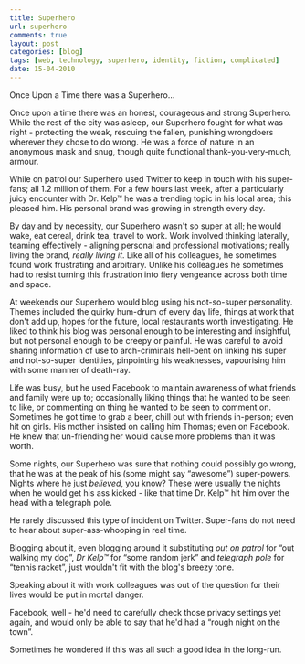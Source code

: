 ```yaml
---
title: Superhero
url: superhero
comments: true
layout: post
categories: [blog]
tags: [web, technology, superhero, identity, fiction, complicated]
date: 15-04-2010
---
```

<p class="intro">Once Upon a Time there was a Superhero&hellip;</p>
Once upon a time there was an honest, courageous and strong Superhero. While the rest of the city was asleep, our Superhero fought for what was right - protecting the weak, rescuing the fallen, punishing wrongdoers wherever they chose to do wrong. He was a force of nature in an anonymous mask and snug, though quite functional thank-you-very-much, armour. 

While on patrol our Superhero used Twitter to keep in touch with his super-fans; all 1.2 million of them. For a few hours last week, after a particularly juicy encounter with Dr. Kelp&trade; he was a trending topic in his local area; this pleased him. His personal brand was growing in strength every day. 

By day and by necessity, our Superhero wasn't so super at all; he would wake, eat cereal, drink tea, travel to work. Work involved thinking laterally, teaming effectively - aligning personal and professional motivations; really living the brand, <em>really living it</em>. Like all of his colleagues, he sometimes found work frustrating and arbitrary. Unlike his colleagues he sometimes had to resist turning this frustration into fiery vengeance across both time and space. 

At weekends our Superhero would blog using his not-so-super personality. Themes included the quirky hum-drum of every day life, things at work that don't add up, hopes for the future, local restaurants worth investigating. He liked to think his blog was personal enough to be interesting and insightful, but not personal enough to be creepy or painful. He was careful to avoid sharing information of use to arch-criminals hell-bent on linking his super and not-so-super identities, pinpointing his weaknesses, vapourising him with some manner of death-ray. 

Life was busy, but he used Facebook to maintain awareness of what friends and family were up to; occasionally liking things that he wanted to be seen to like, or commenting on thing he wanted to be seen to comment on. Sometimes he got time to grab a beer, chill out with friends in-person; even hit on girls. His mother insisted on calling him Thomas; even on Facebook. He knew that un-friending her would cause more problems than it was worth.

Some nights, our Superhero was sure that nothing could possibly go wrong, that he was at the peak of his (some might say &#8220;awesome&#8221;) super-powers. Nights where he just <em>believed</em>, you know? These were usually the nights when he would get his ass kicked - like that time Dr. Kelp&trade; hit him over the head with a telegraph pole. 

He rarely discussed this type of incident on Twitter. Super-fans do not need to hear about super-ass-whooping in real time. 

Blogging about it, even blogging around it substituting <em>out on patrol</em> for &#8220;out walking my dog&#8221;, <em>Dr Kelp&trade;</em> for &#8220;some random jerk&#8221; and <em>telegraph pole</em> for &#8220;tennis racket&#8221;, just wouldn't fit with the blog's breezy tone. 

Speaking about it with work colleagues was out of the question for their lives would be put in mortal danger. 

Facebook, well - he'd need to carefully check those privacy settings yet again, and would only be able to say that he'd had a &#8220;rough night on the town&#8221;.

Sometimes he wondered if this was all such a good idea in the long-run. 

